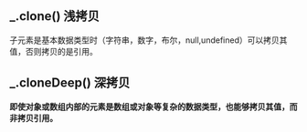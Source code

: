 ## _.clone() 浅拷贝
子元素是基本数据类型时（字符串，数字，布尔，null,undefined）可以拷贝其值，否则拷贝的是引用。 

## _.cloneDeep() 深拷贝
**即使对象或数组内部的元素是数组或对象等复杂的数据类型，也能够拷贝其值，而非拷贝引用。**